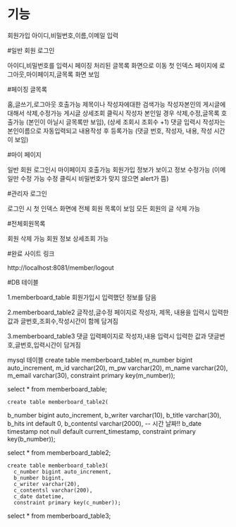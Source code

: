 # 기능
회원가입
아이디,비밀번호,이름,이메일 입력

#일반 회원 로그인

아이디,비밀번호를 입력시 페이징 처리된 글목록 화면으로 이동
첫 인덱스 페이지에 로그아웃,마이페이지,글목록 화면 보임

#페이징 글목록

홈,글쓰기,로그아웃 호출가능
제목이나 작성자에대한 검색가능
작성자본인의 게시글에 대해서 삭제,수정가능
게시글 상세조회 클릭시 작성자 본인일 경우 삭제,수정,글목록 호출가능 (본인이 아닐시 글목록만 보임), (상세 조회시 조회수 +1)
댓글 입력시 작성자는 본인이름으로 자동입력되고 내용작성 후 등록가능 (댓글 번호, 작성자, 내용, 작성 시간이 보임)

#마이 페이지

일반 회원 로그인시 마이페이지 호출가능
회원가입 정보가 보이고 정보 수정가능 (이메일만 수정 가능 수정 클릭시 비밀번호가 맞지 않으면 alert가 뜸)

#관리자 로그인

로그인 시 첫 인덱스 화면에 전체 회원 목록이 보임
모든 회원의 글 삭제 가능

#전체회원목록

회원 삭제 가능
회원 정보 상세조회 가능

#완료 사이트 링크 

http://localhost:8081/member/logout

#DB 테이블

1.memberboard_table
회원가입시 입력했던 정보를 담음

2.memberboard_table2
글작성,글수정 페이지로 작성자, 제목, 내용을 입력시
입력한 값과 글번호,조회수,작성시간이 함께 담겨짐

3.memberboard_table3
댓글 입력페이지로 작성자,내용 입력시
입력한 값과 댓글번호,글번호,입력시간이 담겨짐




mysql 테이블
create table memberboard_table(
	m_number bigint auto_increment,
    m_id varchar(20),
    m_pw varchar(20),
    m_name varchar(20),
    m_email varchar(30),
	constraint primary key(m_number));
    
select * from memberboard_table;
    
    create table memberboard_table2(
   b_number bigint auto_increment,
    b_writer varchar(10),
    b_title varchar(30),
    b_hits int default 0,
    b_contentsl varchar(2000),
    -- 시간 날짜!!
    b_date timestamp not null default current_timestamp,
    constraint primary key(b_number));
    
select * from memberboard_table2;
    
    create table memberboard_table3(
      c_number bigint auto_increment,
      b_number bigint,
      c_writer varchar(20),
      c_contentsl varchar(200),
      c_date datetime,
      constraint primary key(c_number));
    
select * from memberboard_table3;



